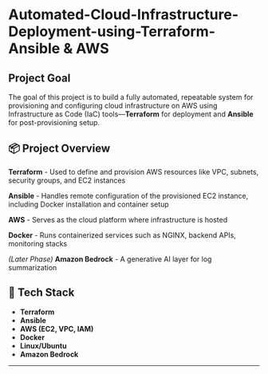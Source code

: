 # Automated-Cloud-Infrastructure-Deployment-using-Terraform-Ansible & AWS

## Project Goal

The goal of this project is to build a fully automated, repeatable system for provisioning and configuring cloud infrastructure on AWS 
using Infrastructure as Code (IaC) tools—**Terraform** for deployment and **Ansible** for post-provisioning setup.

## 📦 Project Overview

**Terraform**  - Used to define and provision AWS resources like VPC, subnets, security groups, and EC2 instances 

**Ansible**  - Handles remote configuration of the provisioned EC2 instance, including Docker installation and container setup 

**AWS**  -  Serves as the cloud platform where infrastructure is hosted 

**Docker**  -  Runs containerized services such as NGINX, backend APIs, monitoring stacks 

*(Later Phase)* **Amazon Bedrock**  - A generative AI layer for log summarization 


## 📁 Tech Stack

- **Terraform**
- **Ansible**
- **AWS (EC2, VPC, IAM)**
- **Docker**
- **Linux/Ubuntu**
- **Amazon Bedrock**



---

